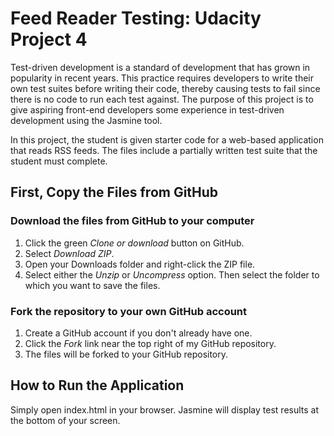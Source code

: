 # Feed Reader Testing: Udacity Project 4
Test-driven development is a standard of development that has grown in popularity in recent years. This practice requires developers to write their own test suites before writing their code, thereby causing tests to fail since there is no code to run each test against. The purpose of this project is to give aspiring front-end developers some experience in test-driven development using the Jasmine tool.

In this project, the student is given starter code for a web-based application that reads RSS feeds. The files include a partially written test suite that the student must complete.

## First, Copy the Files from GitHub

### Download the files from GitHub to your computer
1. Click the green _Clone or download_ button on GitHub.
2. Select *Download ZIP*.
3. Open your Downloads folder and right-click the ZIP file.
4. Select either the _Unzip_ or _Uncompress_ option. Then select the folder to which you want to save the files.

### Fork the repository to your own GitHub account
1. Create a GitHub account if you don't already have one.
2. Click the *Fork* link near the top right of my GitHub repository.
3. The files will be forked to your GitHub repository.

## How to Run the Application
Simply open index.html in your browser. Jasmine will display test results at the bottom of your screen.

